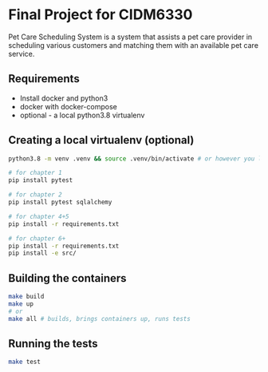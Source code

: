 # Final Project for CIDM6330

Pet Care Scheduling System is a system that assists a pet care provider in scheduling various customers and matching them with an available pet care service. 

## Requirements
* Install docker and python3 
* docker with docker-compose
* optional -  a local python3.8 virtualenv

## Creating a local virtualenv (optional)

```sh
python3.8 -m venv .venv && source .venv/bin/activate # or however you like to create virtualenvs

# for chapter 1
pip install pytest 

# for chapter 2
pip install pytest sqlalchemy

# for chapter 4+5
pip install -r requirements.txt

# for chapter 6+
pip install -r requirements.txt
pip install -e src/
```

## Building the containers
```sh
make build
make up
# or
make all # builds, brings containers up, runs tests
```

## Running the tests

```sh
make test
```

